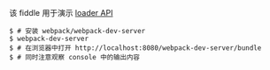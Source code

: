 该 fiddle 用于演示 [loader API](http://webpack.github.io/docs/loaders.html#loader-context)

```
$ # 安装 webpack/webpack-dev-server
$ webpack-dev-server
$ # 在浏览器中打开 http://localhost:8080/webpack-dev-server/bundle
$ # 同时注意观察 console 中的输出内容
```
